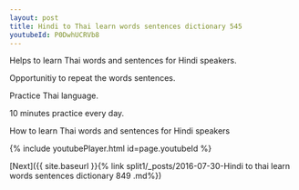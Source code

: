 ```yaml
---
layout: post
title: Hindi to Thai learn words sentences dictionary 545 
youtubeId: P0DwhUCRVb8
---
```

 
 
Helps to learn Thai words and sentences for Hindi speakers.

Opportunitiy to repeat the words sentences. 

Practice Thai language. 
 
10 minutes practice every day. 
 
How to learn Thai words and sentences for Hindi speakers 
 
{% include youtubePlayer.html id=page.youtubeId %}
 
 
[Next]({{ site.baseurl }}{% link  split1/_posts/2016-07-30-Hindi to thai learn words sentences dictionary 849 .md%})
 
